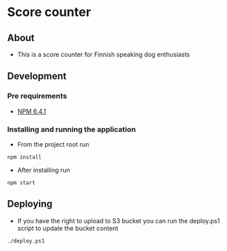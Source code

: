 # Score counter

## About

* This is a score counter for Finnish speaking dog enthusiasts

## Development

### Pre requirements

* [NPM 6.4.1](https://www.npmjs.com/ "npm")

### Installing and running the application

* From the project root run
```
npm install
```
* After installing run
```
npm start
```

## Deploying

* If you have the right to upload to S3 bucket you can run the deploy.ps1 script to update the bucket content
```
./deploy.ps1
```